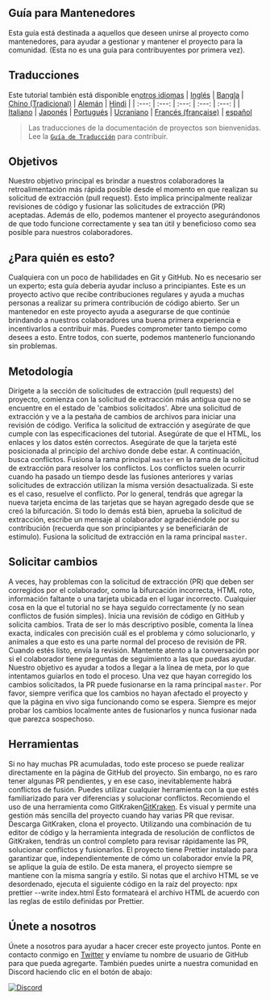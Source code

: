 ## Guía para Mantenedores
Esta guía está destinada a aquellos que deseen unirse al proyecto como mantenedores, para ayudar a gestionar y mantener el proyecto para la comunidad. (Esta no es una guía para contribuyentes por primera vez).

## Traducciones
Este tutorial también está disponible en[otros idiomas](translations/README.md)
| [Inglés](maintainer_guide.md)   | [Bangla](translations/maintainer_guide/maintainer_guide.ben.md) | [Chino (Tradicional)](/translations/maintainer_guide/maintainer_guide.zho-tc.md) | [Alemán](translations/maintainer_guide/maintainer_guide.ger.md) | [Hindi](translations/maintainer_guide/maintainer_guide.hin.md) |
| :---: | :---: | :---: | :---: | :---: |
| [Italiano](translations/maintainer_guide/maintainer_guide.ita.md) | [Japonés](translations/maintainer_guide/maintainer_guide.jpn.md) | [Portugués](translations/maintainer_guide/maintainer_guide.por.md) | [Ucraniano](/translations/maintainer_guide/maintainer_guide.ukr.md) | [Francés (française)](https://github.com/Syknapse/Contribute-To-This-Project/blob/master/translations/maintainer_guide/maintainer_guide.fra.md) 
| [español](translations/maintainer_guide/maintainer_guide.spa.md) 

> Las traducciones de la documentación de proyectos son bienvenidas. Lee la [`Guía de Traducción`](translations/README.md) para contribuir.


## Objetivos
Nuestro objetivo principal es brindar a nuestros colaboradores la retroalimentación más rápida posible desde el momento en que realizan su solicitud de extracción (pull request).
Esto implica principalmente realizar revisiones de código y fusionar las solicitudes de extracción (PR) aceptadas.
Además de ello, podemos mantener el proyecto asegurándonos de que todo funcione correctamente y sea tan útil y beneficioso como sea posible para nuestros colaboradores.

## ¿Para quién es esto?
Cualquiera con un poco de habilidades en Git y GitHub. No es necesario ser un experto; esta guía debería ayudar incluso a principiantes.
Este es un proyecto activo que recibe contribuciones regulares y ayuda a muchas personas a realizar su primera contribución de código abierto.
Ser un mantenedor en este proyecto ayuda a asegurarse de que continúe brindando a nuestros colaboradores una buena primera experiencia e incentivarlos a contribuir más.
Puedes comprometer tanto tiempo como desees a esto. Entre todos, con suerte, podemos mantenerlo funcionando sin problemas.

## Metodología
Dirígete a la sección de solicitudes de extracción (pull requests) del proyecto, comienza con la solicitud de extracción más antigua que no se encuentre en el estado de 'cambios solicitados'.
Abre una solicitud de extracción y ve a la pestaña de cambios de archivos para iniciar una revisión de código.
Verifica la solicitud de extracción y asegúrate de que cumple con las especificaciones del tutorial.
Asegúrate de que el HTML, los enlaces y los datos estén correctos. Asegúrate de que la tarjeta esté posicionada al principio del archivo donde debe estar.
A continuación, busca conflictos. Fusiona la rama principal `master` en la rama de la solicitud de extracción para resolver los conflictos. Los conflictos suelen ocurrir cuando ha pasado un tiempo desde las fusiones anteriores y varias solicitudes de extracción utilizan la misma versión desactualizada.
Si este es el caso, resuelve el conflicto. Por lo general, tendrás que agregar la nueva tarjeta encima de las tarjetas que se hayan agregado desde que se creó la bifurcación.
Si todo lo demás está bien, aprueba la solicitud de extracción, escribe un mensaje al colaborador agradeciéndole por su contribución (recuerda que son principiantes y se beneficiarán de estímulo).
Fusiona la solicitud de extracción en la rama principal `master`.

## Solicitar cambios
A veces, hay problemas con la solicitud de extracción (PR) que deben ser corregidos por el colaborador, como la bifurcación incorrecta, HTML roto, información faltante o una tarjeta ubicada en el lugar incorrecto.
Cualquier cosa en la que el tutorial no se haya seguido correctamente (y no sean conflictos de fusión simples).
Inicia una revisión de código en GitHub y solicita cambios. 
Trata de ser lo más descriptivo posible, comenta la línea exacta, indícales con precisión cuál es el problema y cómo solucionarlo, y anímales a que esto es una parte normal del proceso de revisión de PR.
Cuando estés listo, envía la revisión.
Mantente atento a la conversación por si el colaborador tiene preguntas de seguimiento a las que puedas ayudar.
Nuestro objetivo es ayudar a todos a llegar a la línea de meta, por lo que intentamos guiarlos en todo el proceso.
Una vez que hayan corregido los cambios solicitados, la PR puede fusionarse en la rama principal `master`.
Por favor, siempre verifica que los cambios no hayan afectado el proyecto y que la página en vivo siga funcionando como se espera.
Siempre es mejor probar los cambios localmente antes de fusionarlos y nunca fusionar nada que parezca sospechoso.

## Herramientas
Si no hay muchas PR acumuladas, todo este proceso se puede realizar directamente en la página de GitHub del proyecto.
Sin embargo, no es raro tener algunas PR pendientes, y en ese caso, inevitablemente habrá conflictos de fusión.
Puedes utilizar cualquier herramienta con la que estés familiarizado para ver diferencias y solucionar conflictos.
Recomiendo el uso de una herramienta como GitKraken[GitKraken](https://www.gitkraken.com/download). Es visual y permite una gestión más sencilla del proyecto cuando hay varias PR que revisar.
Descarga GitKraken, clona el proyecto. Utilizando una combinación de tu editor de código y la herramienta integrada de resolución de conflictos de GitKraken, tendrás un control completo para revisar rápidamente las PR, solucionar conflictos y fusionarlos.
El proyecto tiene Prettier instalado para garantizar que, independientemente de cómo un colaborador envíe la PR, se aplique la guía de estilo. De esta manera, el proyecto siempre se mantiene con la misma sangría y estilo.
Si notas que el archivo HTML se ve desordenado, ejecuta el siguiente código en la raíz del proyecto:
npx prettier --write index.html
Esto formateará el archivo HTML de acuerdo con las reglas de estilo definidas por Prettier.

## Únete a nosotros
Únete a nosotros para ayudar a hacer crecer este proyecto juntos.
Ponte en contacto conmigo en [Twitter](https://twitter.com/Syknapse) y envíame tu nombre de usuario de GitHub para que pueda agregarte. 
También puedes unirte a nuestra comunidad en Discord haciendo clic en el botón de abajo:

[![Discord](https://badgen.net/discord/online-members/tWkvS4ueVF?label=Join%20Our%20Discord%20Server&icon=discord)](https://discord.gg/tWkvS4ueVF 'Join our Discord server!')





